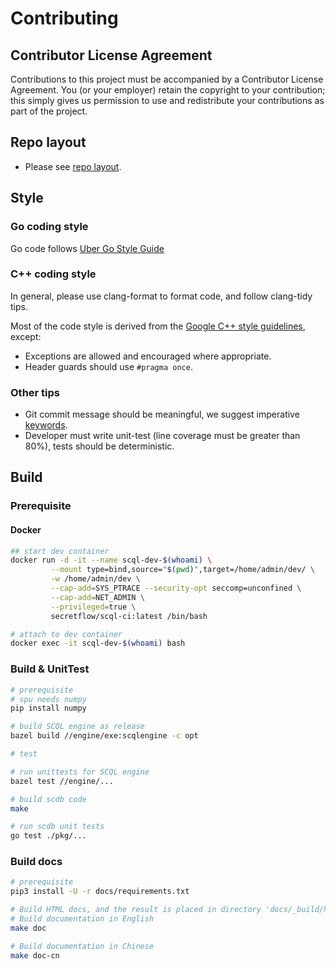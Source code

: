 # Contributing

## Contributor License Agreement

Contributions to this project must be accompanied by a Contributor License
Agreement. You (or your employer) retain the copyright to your contribution;
this simply gives us permission to use and redistribute your contributions as
part of the project.

## Repo layout

- Please see [repo layout](REPO_LAYOUT.md).

## Style

### Go coding style

Go code follows [Uber Go Style Guide](https://github.com/uber-go/guide/blob/master/style.md)

### C++ coding style

In general, please use clang-format to format code, and follow clang-tidy tips.

Most of the code style is derived from the [Google C++ style guidelines](https://google.github.io/styleguide/cppguide.html), except:

* Exceptions are allowed and encouraged where appropriate.
* Header guards should use `#pragma once`.

### Other tips

* Git commit message should be meaningful, we suggest imperative [keywords](https://github.com/joelparkerhenderson/git_commit_message#summary-keywords).
* Developer must write unit-test (line coverage must be greater than 80%), tests should be deterministic.

## Build

### Prerequisite

#### Docker

```sh
## start dev container
docker run -d -it --name scql-dev-$(whoami) \
         --mount type=bind,source="$(pwd)",target=/home/admin/dev/ \
         -w /home/admin/dev \
         --cap-add=SYS_PTRACE --security-opt seccomp=unconfined \
         --cap-add=NET_ADMIN \
         --privileged=true \
         secretflow/scql-ci:latest /bin/bash

# attach to dev container
docker exec -it scql-dev-$(whoami) bash
```

### Build & UnitTest




```sh
# prerequisite
# spu needs numpy
pip install numpy

# build SCQL engine as release
bazel build //engine/exe:scqlengine -c opt

# test

# run unittests for SCQL engine
bazel test //engine/...

# build scdb code
make

# run scdb unit tests
go test ./pkg/...
```

### Build docs

```sh
# prerequisite
pip3 install -U -r docs/requirements.txt

# Build HTML docs, and the result is placed in directory 'docs/_build/html'
# Build documentation in English
make doc

# Build documentation in Chinese
make doc-cn
```